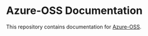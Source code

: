 # Azure-OSS Documentation

This repository contains documentation for [Azure-OSS](https://github.com/Azure-OSS/storage-php).

